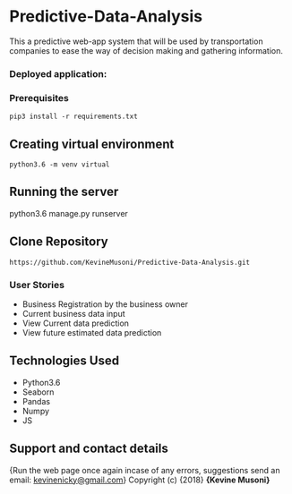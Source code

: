 # Predictive-Data-Analysis
This a predictive web-app system that will be used by transportation companies to ease the way of decision making and gathering information.

### Deployed application:

### Prerequisites
```
pip3 install -r requirements.txt
```
## Creating virtual environment
```
python3.6 -m venv virtual
```
## Running the server
python3.6 manage.py runserver

## Clone Repository
```
https://github.com/KevineMusoni/Predictive-Data-Analysis.git
```
### User Stories

* Business Registration by the business owner
* Current business data input
* View Current data prediction
* View future estimated data prediction

## Technologies Used
* Python3.6
* Seaborn
* Pandas
* Numpy
* JS

## Support and contact details
{Run the web page once again incase of any errors,
suggestions
send an email: kevinenicky@gmail.com}
Copyright (c) {2018} **{Kevine Musoni}**
